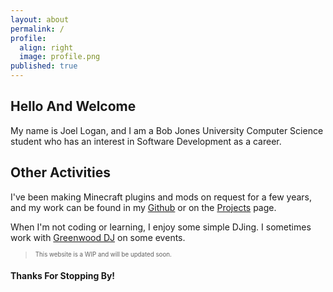 ```yaml
---
layout: about
permalink: /
profile:
  align: right
  image: profile.png
published: true
---
```


## Hello And Welcome

My name is Joel Logan, and I am a Bob Jones University Computer Science student who has an interest in Software Development as a career. 

## Other Activities

I've been making Minecraft plugins and mods on request for a few years, and my work can be found in my [Github](https://github.com/JoelLogan) or on the [Projects](https://joellogan.com/projects) page.

When I'm not coding or learning, I enjoy some simple DJing. I sometimes work with [Greenwood DJ](https://www.greenwooddj.com/) on some events.

> <sup><sub>This website is a WIP and will be updated soon.</sup></sub>

#### Thanks For Stopping By!
